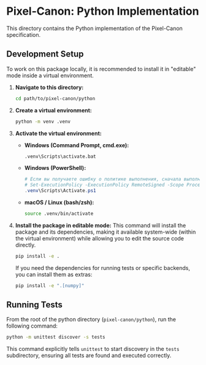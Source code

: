 # Pixel-Canon: Python Implementation

This directory contains the Python implementation of the Pixel-Canon specification.

## Development Setup

To work on this package locally, it is recommended to install it in "editable" mode inside a virtual environment.

1.  **Navigate to this directory:**
    ```bash
    cd path/to/pixel-canon/python
    ```

2.  **Create a virtual environment:**
    ```bash
    python -m venv .venv
    ```

3.  **Activate the virtual environment:**
    *   **Windows (Command Prompt, cmd.exe):**
        ```cmd
        .venv\Scripts\activate.bat
        ```
    *   **Windows (PowerShell):**
        ```powershell
        # Если вы получаете ошибку о политике выполнения, сначала выполните:
        # Set-ExecutionPolicy -ExecutionPolicy RemoteSigned -Scope Process
        .venv\Scripts\Activate.ps1
        ```
    *   **macOS / Linux (bash/zsh):**
        ```bash
        source .venv/bin/activate
        ```

4.  **Install the package in editable mode:**
    This command will install the package and its dependencies, making it available system-wide (within the virtual environment) while allowing you to edit the source code directly.
    ```bash
    pip install -e .
    ```
    If you need the dependencies for running tests or specific backends, you can install them as extras:
    ```bash
    pip install -e ".[numpy]"
    ```

## Running Tests

From the root of the python directory (`pixel-canon/python`), run the following command:

```bash
python -m unittest discover -s tests
```

This command explicitly tells `unittest` to start discovery in the `tests` subdirectory, ensuring all tests are found and executed correctly.
